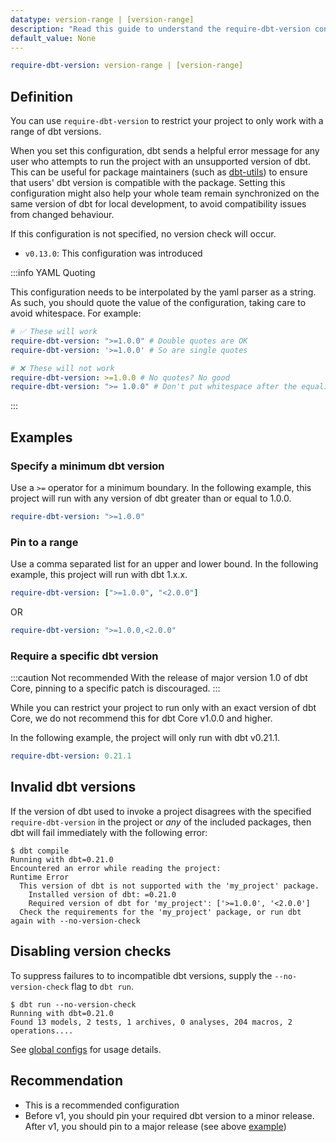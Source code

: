 ```yaml
---
datatype: version-range | [version-range]
description: "Read this guide to understand the require-dbt-version configuration in dbt."
default_value: None
---
```

<File name='dbt_project.yml'>

```yml
require-dbt-version: version-range | [version-range]
```

</File>

## Definition

You can use `require-dbt-version` to restrict your project to only work with a range of dbt versions. 

When you set this configuration, dbt sends a helpful error message for any user who attempts to run the project with an unsupported version of dbt. This can be useful for package maintainers (such as [dbt-utils](https://github.com/dbt-labs/dbt-utils)) to ensure that users' dbt version is compatible with the package. Setting this configuration might also help your whole team remain synchronized on the same version of dbt for local development, to avoid compatibility issues from changed behaviour.

If this configuration is not specified, no version check will occur.

<Changelog>

* `v0.13.0`: This configuration was introduced

</Changelog>

:::info YAML Quoting

This configuration needs to be interpolated by the yaml parser as a string. As such, you should quote the value of the configuration, taking care to avoid whitespace. For example:
```yml
# ✅ These will work
require-dbt-version: ">=1.0.0" # Double quotes are OK
require-dbt-version: '>=1.0.0' # So are single quotes

# ❌ These will not work
require-dbt-version: >=1.0.0 # No quotes? No good
require-dbt-version: ">= 1.0.0" # Don't put whitespace after the equality signs
```

:::


## Examples

### Specify a minimum dbt version
Use a `>=` operator for a minimum boundary. In the following example, this project will run with any version of dbt greater than or equal to 1.0.0.


<File name='dbt_project.yml'>

```yml
require-dbt-version: ">=1.0.0"
```

</File>


### Pin to a range
Use a comma separated list for an upper and lower bound. In the following example, this project will run with dbt 1.x.x.

<File name='dbt_project.yml'>

```yml
require-dbt-version: [">=1.0.0", "<2.0.0"]
```

</File>

OR

<File name='dbt_project.yml'>

```yml
require-dbt-version: ">=1.0.0,<2.0.0"
```

</File>

  
### Require a specific dbt version
:::caution Not recommended
With the release of major version 1.0 of dbt Core, pinning to a specific patch is discouraged.
:::

While you can restrict your project to run only with an exact version of dbt Core, we do not recommend this for dbt Core v1.0.0 and higher. 

In the following example, the project will only run with dbt v0.21.1. 

<File name='dbt_project.yml'>

```yml
require-dbt-version: 0.21.1
```

</File>

## Invalid dbt versions

If the version of dbt used to invoke a project disagrees with the specified `require-dbt-version` in the project or _any_ of the included packages, then dbt will fail immediately with the following error:
```
$ dbt compile
Running with dbt=0.21.0
Encountered an error while reading the project:
Runtime Error
  This version of dbt is not supported with the 'my_project' package.
    Installed version of dbt: =0.21.0
    Required version of dbt for 'my_project': ['>=1.0.0', '<2.0.0']
  Check the requirements for the 'my_project' package, or run dbt again with --no-version-check
```

## Disabling version checks

To suppress failures to to incompatible dbt versions, supply the `--no-version-check` flag to `dbt run`.
```
$ dbt run --no-version-check
Running with dbt=0.21.0
Found 13 models, 2 tests, 1 archives, 0 analyses, 204 macros, 2 operations....
```

See [global configs](global-configs#checking-version-compatibility) for usage details.

## Recommendation
* This is a recommended configuration
* Before v1, you should pin your required dbt version to a minor release. After v1, you should pin to a major release (see above [example](#pin-to-a-range))
